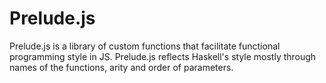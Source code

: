 # Prelude.js

Prelude.js is a library of custom functions that facilitate functional programming style in JS. Prelude.js reflects Haskell's style mostly through names of the functions, arity and order of parameters.
